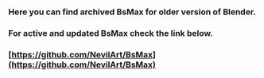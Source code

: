 
### Here you can find archived BsMax for older version of Blender.
### For active and updated BsMax check the link below.
### [https://github.com/NevilArt/BsMax](https://github.com/NevilArt/BsMax)

